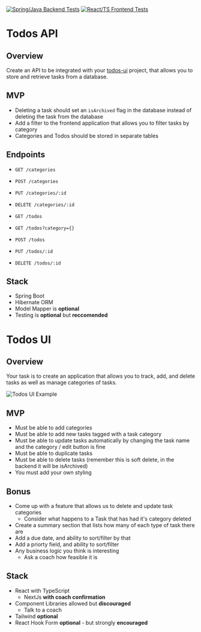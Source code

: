 [![Spring/Java Backend Tests](https://github.com/James-Nemeth/ToDo-App/actions/workflows/ci-backend.yml/badge.svg)](https://github.com/James-Nemeth/ToDo-App/actions/workflows/ci-backend.yml)
[![React/TS Frontend Tests](https://github.com/James-Nemeth/ToDo-App/actions/workflows/ci-frontend.yml/badge.svg)](https://github.com/James-Nemeth/ToDo-App/actions/workflows/ci-frontend.yml)

# Todos API

## Overview

Create an API to be integrated with your [todos-ui](../todos-ui/) project, that allows you to store and retrieve tasks from a database.

## MVP

- Deleting a task should set an `isArchived` flag in the database instead of deleting the task from the database
- Add a filter to the frontend application that allows you to filter tasks by category
- Categories and Todos should be stored in separate tables

## Endpoints

- `GET /categories`
- `POST /categories`
- `PUT /categories/:id`
- `DELETE /categories/:id`

- `GET /todos`
- `GET /todos?category={}`
- `POST /todos`
- `PUT /todos/:id`
- `DELETE /todos/:id`

## Stack

- Spring Boot
- Hibernate ORM
- Model Mapper is **optional**
- Testing is **optional** but **reccomended**

# Todos UI

## Overview

Your task is to create an application that allows you to track, add, and delete tasks as well as manage categories of tasks.

![Todos UI Example](assets/todos_app.PNG)

## MVP

- Must be able to add categories
- Must be able to add new tasks tagged with a task category
- Must be able to update tasks automatically by changing the task name and the category / edit button is fine
- Must be able to duplicate tasks
- Must be able to delete tasks (remember this is soft delete, in the backend it will be isArchived)
- You must add your own styling

## Bonus

- Come up with a feature that allows us to delete and update task categories
  - Consider what happens to a Task that has had it's category deleted
- Create a summary section that lists how many of each type of task there are
- Add a due date, and ability to sort/filter by that
- Add a priorty field, and ability to sort/filter
- Any business logic you think is interesting
  - Ask a coach how feasible it is

## Stack

- React with TypeScript
  - NextJs **with coach confirmation**
- Component Libraries allowed but **discouraged**
  - Talk to a coach
- Tailwind **optional**
- React Hook Form **optional** - but strongly **encouraged**
